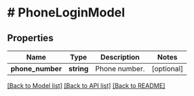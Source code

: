 # # PhoneLoginModel

## Properties

Name | Type | Description | Notes
------------ | ------------- | ------------- | -------------
**phone_number** | **string** | Phone number. | [optional]

[[Back to Model list]](../../README.md#models) [[Back to API list]](../../README.md#endpoints) [[Back to README]](../../README.md)
